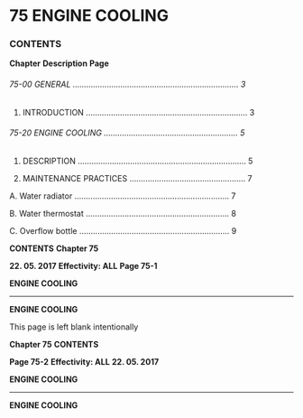 # 75 ENGINE COOLING

### CONTENTS

**Chapter** **Description** **Page**

###### 75-00 GENERAL ......................................................................... 3

1. INTRODUCTION ....................................................................... 3

###### 75-20 ENGINE COOLING ........................................................... 5

1. DESCRIPTION .......................................................................... 5

2. MAINTENANCE PRACTICES ................................................... 7

A. Water radiator .................................................................... 7

B. Water thermostat ............................................................... 8

C. Overflow bottle .................................................................. 9

**CONTENTS** **Chapter 75**

**22. 05. 2017** **Effectivity: ALL** **Page 75-1**


**ENGINE COOLING**


-----

**ENGINE COOLING**

This page is left blank intentionally

**Chapter 75** **CONTENTS**

**Page 75-2** **Effectivity: ALL** **22. 05. 2017**


**ENGINE COOLING**


-----

**ENGINE COOLING**

